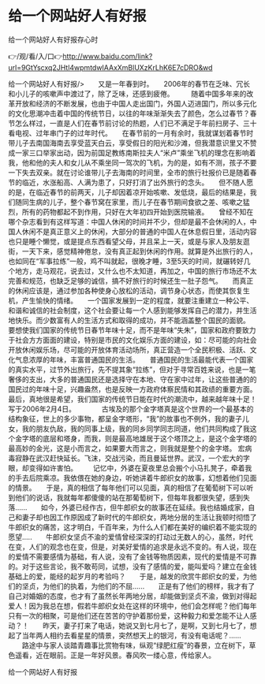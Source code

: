 # 给一个网站好人有好报
给一个网站好人有好报存心时

👉/观/看/入/口👉http://www.baidu.com/link?url=9GtYscxq2JHtl4wpmtdwIAAxXmBlUXzKrLhK6E7cDRO&wd

给一个网站好人有好报/>　　又是一年春到时。　　2006年的春节在乏味、冗长和小儿子的咳嗽声中渡过了，除了乏味，还感到疲倦。　　　随着中国多年来的改革开放和经济的不断发展，也由于中国人走出国门，外国人迈进国门，所以多元化的文化思潮冲击着中国的传统节日，以往的年味渐渐失去了颜色，怎么过春节？春节怎么样过，一直是人们在春节前讨论的热题，人们已不满足于年前扫房子、三十看电视、过年串门子的过年时代。　　在春节前的一月有余时，我就谋划着春节时带儿子去南国海南去享受蓝天白云，享受假日的阳光和沙滩，但我潜意识里又不赞成一家三口举家出动，因为前国足教练南斯拉夫人“米卢”乘坐飞机的理念在影响着我，他和他的夫人和女儿从不乘坐同一驾次的飞机，为的是，如有不测，孩子不要一下失去双亲。就在讨论谁带儿子去海南的时间里，全市的旅行社报价已是随着春节的临近，水涨船高、人满为患了，只好打消了出外旅行的念头。　　但不随人愿的是，在临近春节的前两天，儿子却因着凉开始咳嗽、发低烧，最后的结果是，我们随同生病的儿子，整个春节窝在家里，而儿子在春节期间食欲之差、咳嗽之猛烈，所有的药物都起不到作用，只好在大年初四开始到医院输液。　　曾经不知在哪个杂志看到有这样写道：中国人休闲的时间并不少，但却是最不会休闲的人，中国人休闲不是真正意义上的休闲，大部分的普通的中国人在休息假日里，活动内容也只是睡个懒觉，或是提点东西看望父母，并且呆上一天，或是与家人及朋友逛街，一天下来，感觉精神倦怠，没有真正起到休闲的作用。就算是外出旅行的人，也如同在“军事拉练”一般，鸡不叫就起，很晚才睡，3至5天的时间，就碾转好几个地方，走马观花，说去过，又什么也不太知道，再加之，中国的旅行市场还不太完善和规范，也缺乏足够的诚信，搞不好旅行的时候还生一肚子怨气。　　而真正的休闲应该是，通过参加各种使身心放松的活动，调节身心状态，而使其恢复生机，产生愉快的情绪。　　一个国家发展到一定的程度，就要注重建立一种公平、和谐和诚信的社会制度，这个社会要让每一个人感到能够发挥自己的潜力，并生活地快乐。而少数富有人的生活方式和取得的成功，并不能涵盖整个国民的面貌。　　要想使我们国家的传统节日春节年味十足，而不是年味“失朱”，国家和政府要致力于社会方方面面的建设，特别是市民的文化娱乐方面的建设，如：尽可能的向社会开放休闲娱乐场，尽可能的开放体育活动场所，真正营造一个全民积极、活跃、文化气息浓厚的年味，丰富普通国民的生活。　　普通国民的生活最能代表一个国家的真实水平，过节外出旅行，先不提其象“拉练”，但对于寻常百姓来说，也是一笔奢侈的支出，大多的普通国民还是选择守在本地、守在家中过年，让这些普通的的国民过的年味十足，兴趣盎然，也是反映一方政府体察民情和其政绩的重要方面。　　最后，真地很是希望，我们国家的传统节日能在时代的潮流中，越来越年味十足！　　写于2006年2月4日。　　
　　古埃及的那个金字塔真是这个世界的一个最基本的结构象征，世上的多少事物，都呈金字塔形，“我”的故事也不例外，我的妻子儿女，我的朋友仇敌，我的同事上级，我的同乡同学同志同道，他们共同构成了我这个金字塔的底层和塔身，而我，则是最高地雄居于这个塔顶之上，是这个金字塔的最高妙的金光，这是小而言之，如果要大而言之，则我就是整个的金字塔。
宏病毒寂静在武汉赶快延长。飞沫，交战污染，而且曼延世界。武汉，一个宏大的字眼，却变得如许害怕。
　　记忆中，外婆在夏夜里总会搬个小马扎凳子，牵着我的手去后院乘凉。我依偎在她的身边，听她讲着牛郎织女的故事，幻想着他们见面的情景。　　于是，真的相信了每年他们可以见面，真的相信了在葡萄树下可以听到他们的说话，我就每年都傻傻的站在那葡萄树下，但每年我都很失望，感到失落......　　如今，外婆已经作古，但牛郎织女的故事还在延续。我也结婚成家，自己和妻子却也因工作原因成了新时代的牛郎织女，两地分居的生活让我顿时彻悟了牛郎织女的痛苦，这才明白，千百年来，为什么人们都在美好的编织着不能实现的愿望.....　　牛郎织女坚贞不渝的爱情曾经深深的打动过无数人的心，虽然，时代在变，人们的观念也在变，但是，对美好爱情的追求是永远不变的。有人说，现在的爱情不需要感情为基础，有人说，没有了金钱等物质因素，现代的爱情是不可靠的。对于这些言论，我不敢苟同，试想，没有了感情的爱，能叫爱吗？建立在金钱基础上的爱，能经的起岁月的考验吗？　　于是，越发的欣赏牛郎织女的爱，为他们的坚贞，为他们的执着，为他们的不屈......　　正是有了他们的榜样，我才有了自己对婚姻的态度，也才有了虽然长年两地分居，却能做到坚贞不渝，做到对得起爱人！因为我总在想，假若牛郎织女处在这样的环境中，他们会怎样呢？他们每年只有一次的相聚，可是他们还在苦苦的守护着那份爱，这种毅力和爱怎能不让人感动？！　　昨天，妻子打来了电话，她说又到七月七了，是啊，又到七月七了，想起了当年两人相约去看星星的情景，突然想天上的银河，有没有电话呢？......
　　路途中与家人谈踏青趣事比赏物有味，纵观“绿肥红瘦”的春景，立在树下，草色遥看，近在眼前。正是一年好风景。春风吹一缕心意，传给家人。

给一个网站好人有好报
